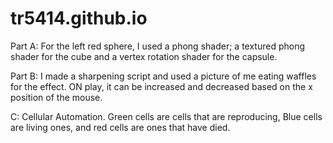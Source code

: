 # tr5414.github.io
Part A: For the left red sphere, I used a phong shader; a textured phong shader for the cube and a vertex rotation shader for the capsule.


Part B: I made a sharpening script and used a picture of me eating waffles for the effect. ON play, it can be increased and decreased based on the x position of the mouse.


C: Cellular Automation. Green cells are cells that are reproducing, Blue cells are living ones, and red cells are ones that have died.

